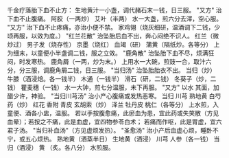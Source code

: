 <!-- { "loadSidebar": true } -->
千金疗落胎下血不止方： 
生地黄汁一小盏，调代赭石末一钱，日三服。 
"又方" 
治下血不止腹痛。 
阿胶（一两炒） 艾叶（半两） 
水一大盏，煎六分去滓，空心服。 
"又方" 
治下血不止疼痛，亦治小便不禁。 
家鸡翎（烧灰细研，温酒调下二钱，少顷再服，以效为度。） 
"红兰花散" 
治坠胎后血不出，奔心闷绝不识人。 
红兰（微炒过） 男子发（烧存性） 京墨（烧红） 血竭（研） 蒲黄（隔纸炒。各等分） 
上为细末，以童便小半盏调二钱，服之立效。 
"鹿角散" 
治坠胎下血不尽，烦满狂闷，时发寒热。 
鹿角屑（一两，炒为末。） 
上用水一大碗，煎豉一合，取汁六分，分三服，调鹿角屑二钱，日三服。 
"当归汤" 
治坠胎胎衣不出。 
当归（炒） 牛膝（酒浸焙。各一钱半） 木通（一钱半） 滑石（研，二钱） 冬葵子（炒，二钱） 
瞿麦穗（一钱） 
水一大钟，煎七分温服，未下再服。 
"又方" 
以水 其面，加醋少许，神验。 
"当归川芎汤" 
治小产心腹痛或发热恶寒。 
当归 川芎 熟地黄 白芍药（炒） 红花 香附 青皮 玄胡索（炒） 泽兰 牡丹皮 桃仁（各等分） 
上水煎，入童便、酒各小盅，温服。 
若以手按腹愈痛，此瘀血为患，宜此药或失笑散（方见血晕）；若按之不痛，此是血虚，宜四物参苓白术； 
若痛而作呕，此是胃虚，宜六君子汤。 
"当归补血汤"（方见虚烦发热）。 
"圣愈汤" 
治小产后血虚心烦，睡卧不宁，或五心烦热。 
熟地黄（酒蒸半日） 生地黄（酒浸） 川芎 人参（各一钱） 当归（酒浸） 黄 （炙。各八分） 
水煎服。 



　　
